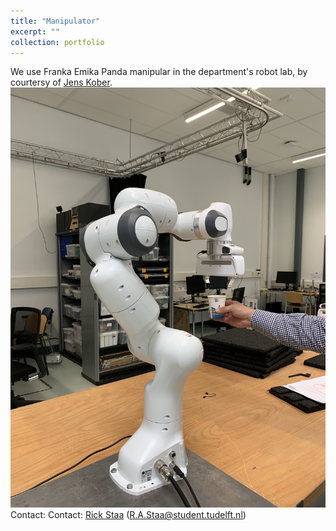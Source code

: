 ```yaml
---
title: "Manipulator"
excerpt: ""
collection: portfolio
---
```


We use Franka Emika Panda manipular in the department's robot lab, by courtersy of [Jens Kober](http://www.jenskober.de/).
<img src='/images/franka.jpeg'>
Contact: 
Contact: [Rick Staa](https://github.com/rickstaa) (R.A.Staa@student.tudelft.nl)
